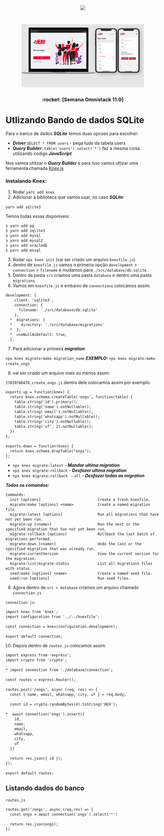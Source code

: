 <h1 align="center">
  <img src="https://rocketseat.com.br/static/images/week/logo.svg" width="400px" />
</h1>

<h1 align="center">
  <img src="./assets/bethehero.png" width="400px" />
</h1>

<h3 align="center">
  :rocket: [Semana Omnistack 11.0]
</h3>

# Utlizando Bando de dados SQLite

Para o banco de dados ***SQLite*** temos duas opcoes para escolher:

- ***Driver***:`SELECT * FROM users` - pega tudo da tabela users
- ***Query Builder***: `table('users').select('*')` faz a mesma coisa utilizando codigo ***JavaScript***

Nos vamos utilizar o ***Query Builder*** e para isso vamos utlizar uma ferramenta chamada [Knex.js](http://knexjs.org/)

### Instalando Knex:

1. Rodar `yarn add knex`
2. Adicionar a biblioteca que vamos usar, no caso ***SQLite***:

`yarn add sqlite3`

Temos todas essas disponiveis:

```
❯ yarn add pg
❯ yarn add sqlite3
❯ yarn add mysql
❯ yarn add mysql2
❯ yarn add oracledb
❯ yarn add mssql
```

3. Rodar `npx knex init` (vai ser criado um arquivo `knexfile.js`)
4. dentro de `knexfile.js` vamos n primeira opçāo `development` > `connection` > `filename` e mudamos para `./src/database/db.sqlite`.
5. Dentro da pasta `src` criamos uma pasta `database` e dentro uma pasta `migrations`.
6. Vamos em `knexfile.js` e embaixo de `connections` colocamos assim:
```
development: {
    client: 'sqlite3',
    connection: {
      filename: './src/database/db.sqlite'
    },
  *  migrations: {
  *    directory: './src/database/migrations'
  *  },
  *  useNullAsDefault: true,
  },
```
7. Para adicionar a primeira ***migration***:

`npx knex migrate:make migration_name`
***EXEMPLO:*** `npx knex migrate:make create_ongs`

8. vai ser criado um arquivo mais ou menos assim:

`27839786878_create_ongs.js` dentro dele colocamos assim por exemplo:

```
exports.up = function(knex) {
  return knex.schema.createTable('ongs', function(table) {
    table.string('id').primary();
    table.string('name').notNullable();
    table.string('email').notNullable();
    table.string('whatsapp').notNullable();
    table.string('city').notNullable();
    table.string('uf', 2).notNullable();
  })
};

exports.down = function(knex) {
  return knex.schema.dropTable("ongs");
};
```

- `npx knex migrate:latest` - ***Mandar ultima migration***
- `npx knex migrate:rollback` - ***Desfazer ultima migration***
- `npx knex migrate:rollback --all` - ***Desfazer todas as migration***

***Todos os comandos:***
```
Commands:
  init [options]                          Create a fresh knexfile.
  migrate:make [options] <name>           Create a named migration file.
  migrate:latest [options]                Run all migrations that have not yet been run.
  migrate:up [<name>]                     Run the next or the specified migration that has not yet been run.
  migrate:rollback [options]              Rollback the last batch of migrations performed.
  migrate:down [<name>]                   Undo the last or the specified migration that was already run.
  migrate:currentVersion                  View the current version for the migration.
  migrate:list|migrate:status             List all migrations files with status.
  seed:make [options] <name>              Create a named seed file.
  seed:run [options]                      Run seed files.
```

9. Agora dentro de `src > database` criamos um arquivo chamado `connection.js`

`connection.js`:

```
import knex from 'knex';
import configuration from '../../knexfile';

const connection = knex(configuration.development);

export default connection;
```

10. Depois dentro de `routes.js` colocamos assim:

```
import express from 'express';
import crypto from 'crypto';

* import connection from './database/connection';

const routes = express.Router();

routes.post('/ongs', async (req, res) => {
  const { name, email, whatsapp, city, uf } = req.body;

  const id = crypto.randomBytes(4).toString('HEX');

*  await connection('ongs').insert({
    id,
    name,
    email,
    whatsapp,
    city,
    uf
  })

  return res.json({ id });
});

export default routes;
```

## Listando dados do banco

`routes.js`

```
routes.get('/ongs', async (req,res) => {
  const ongs = await connection('ongs').select('*')

  return res.json(ongs);
})
```